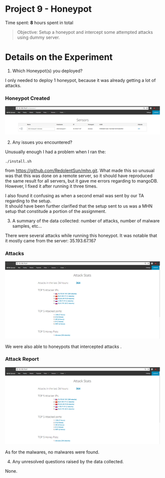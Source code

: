 # Project 9 - Honeypot

Time spent: **8** hours spent in total

> Objective: Setup a honeypot and intercept some attempted attacks using dummy server.

# Details on the Experiment
1. Which Honeypot(s) you deployed?  
  
I only needed to deploy 1 honeypot, because it was already getting a lot of attacks.  
  
### Honeypot Created
<img src="PNG/honeypot.png" width="800">  
  
    
2. Any issues you encountered?  
  
Unusually enough I had a problem when I ran the:
```
./install.sh
```
from https://github.com/RedolentSun/mhn.git.
What made this so unusual was that this was done on a remote server, so it should have reproduced the same result for all servers,
but it gave me errors regarding to mangoDB. However, I fixed it after running it three times.  
  
I also found it confusing as when a second email was sent by our TA regarding to the setup.  
It should have been further clarified that the setup sent to us was a MHN setup that constitude a portion of the assignment.  
  
    
3. A summary of the data collected: number of attacks, number of malware samples, etc...  
  
There were several attacks while running this honeypot. It was notable that it mostly came from the server: 35.193.67.167
  
### Attacks
<img src="PNG/attacks.png" width="800">  
  
We were also able to honeypots that intercepted attacks .
  
### Attack Report
<img src="PNG/attacks.png" width="800">  
  
As for the malwares, no malwares were found.  
  
     
4. Any unresolved questions raised by the data collected.  
  
None.